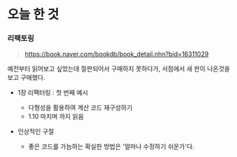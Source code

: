 # 오늘 한 것

### 리팩토링

> https://book.naver.com/bookdb/book_detail.nhn?bid=16311029

예전부터 읽어보고 싶었는데 절판되어서 구매하지 못하다가, 서점에서 새 판이 나온것을 보고 구매했다.<br>

- 1장 리팩터링 : 첫 번째 예시

  - 다형성을 활용하여 계산 코드 재구성하기
  - 1.10 마치며 까지 읽음

- 인상적인 구절
  - 좋은 코드를 가늠하는 확실한 방법은 '얼마나 수정하기 쉬운가'다.
